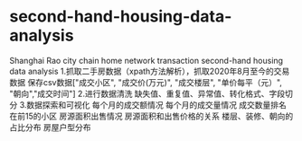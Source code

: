 # second-hand-housing-data-analysis
Shanghai Rao city chain home network transaction second-hand housing data analysis
1.抓取二手房数据（xpath方法解析），抓取2020年8月至今的交易数据
  保存csv数据["成交小区", "成交价(万元)", "成交楼层", "单价每平（元）", "朝向","成交时间"]
2.进行数据清洗
  缺失值、重复值、异常值、转化格式、字段切分
3.数据探索和可视化
  每个月的成交额情况
  每个月的成交量情况
  成交数量排名在前15的小区
  房源面积出售情况
  房源面积和出售价格的关系
  楼层、装修、朝向的占比分布
  房屋户型分布
